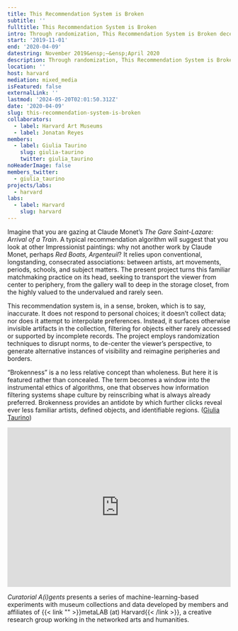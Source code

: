 ```yaml
---
title: This Recommendation System is Broken
subtitle: ''
fulltitle: This Recommendation System is Broken
intro: Through randomization, This Recommendation System is Broken decenters the viewer and reimagines the role of norms in collections.
start: '2019-11-01'
end: '2020-04-09'
datestring: November 2019&ensp;–&ensp;April 2020
description: Through randomization, This Recommendation System is Broken decenters the viewer and reimagines the role of norms in collections.
location: ''
host: harvard
mediation: mixed_media
isFeatured: false
externalLink: ''
lastmod: '2024-05-20T02:01:50.312Z'
date: '2020-04-09'
slug: this-recommendation-system-is-broken
collaborators:
  - label: Harvard Art Museums
  - label: Jonatan Reyes
members:
  - label: Giulia Taurino
    slug: giulia-taurino
    twitter: giulia_taurino
noHeaderImage: false
members_twitter:
  - giulia_taurino
projects/labs:
  - harvard
labs:
  - label: Harvard
    slug: harvard
---
```

Imagine that you are gazing at Claude Monet’s *The Gare Saint-Lazare: Arrival of a Train*. A typical recommendation algorithm will suggest that you look at other Impressionist paintings: why not another work by Claude Monet, perhaps *Red Boats, Argenteuil*? It relies upon conventional, longstanding, consecrated associations: between artists, art movements, periods, schools, and subject matters. The present project turns this familiar matchmaking practice on its head, seeking to transport the viewer from center to periphery, from the gallery wall to deep in the storage closet, from the highly valued to the undervalued and rarely seen. 

This recommendation system is, in a sense, broken, which is to say, inaccurate. It does not respond to personal choices; it doesn’t collect data; nor does it attempt to interpolate preferences. Instead, it surfaces otherwise invisible artifacts in the collection, filtering for objects either rarely accessed or supported by incomplete records. The project employs randomization techniques to disrupt norms, to de-center the viewer’s perspective, to generate alternative instances of visibility and reimagine peripheries and borders. 

“Brokenness” is a no less relative concept than wholeness. But here it is featured rather than concealed. The term becomes a window into the instrumental ethics of algorithms, one that observes how information filtering systems shape culture by reinscribing what is always already preferred. Brokenness provides an antidote by which further clicks reveal ever less familiar artists, defined objects, and identifiable regions. ([Giulia Taurino](https://mlml.io/m/giulia-taurino))

<iframe src="https://player.vimeo.com/video/406037065" width="100%" height="360" frameborder="0" allow="autoplay; fullscreen" allowfullscreen></iframe>

*Curatorial A(i)gents* presents a series of machine-learning-based experiments with museum collections and data developed by members and affiliates of {{< link "" >}}metaLAB (at) Harvard{{< /link >}}, a creative research group working in the networked arts and humanities.